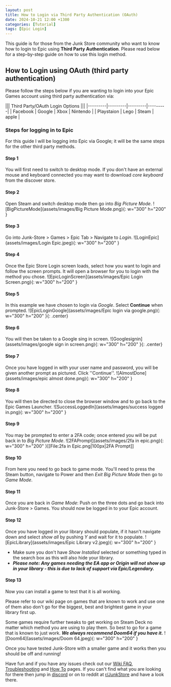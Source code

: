 ```yaml
---
layout: post
title: How to Login via Third Party Authentication (OAuth)
date: 2024-10-21 12:00 +1300
categories: [Tutorial]
tags: [Epic Login]
---
```

This guide is for those from the Junk Store community who want to know how to login to Epic using **Third Party Authentication**. Please read below for a step-by-step guide on how to use this login method.

## How to Login using OAuth (third party authentication)
Please follow the steps below if you are wanting to login into your Epic Games account using third party authentication via:


||| Third Party/OAuth Login Options   |||
|---------|---------|---------|---------|
| Facebook | Google | Xbox | Nintendo |
| Playstaion | Lego | Steam |  apple |


### Steps for logging in to Epic
For this guide I will be logging into Epic via Google; it will be the same steps for the other third party methods.

#### Step 1
You will first need to switch to desktop mode. If you don't have an external mouse and keyboard connected you may want to download *core keyboard* from the discover store.

#### Step 2
Open Steam and switch desktop mode then go into *Big Picture Mode*. ![BigPictureMode](assets/images/Big Picture Mode.png){: w="300" h="200" }

#### Step 3
Go into Junk-Store > Games > Epic Tab > Navigate to *Login*. ![LoginEpic](assets/images/Login Epic.jpeg){: w="300" h="200" }

#### Step 4
Once the Epic Store Login screen loads, select how you want to login and follow the screen prompts. It will open a browser for you to login with the method you chose. ![EpicLoginScreen](assets/images/Epic Login Screen.png){: w="300" h="200" }

#### Step 5
In this example we have chosen to login via *Google*. Select **Continue** when prompted. ![EpicLoginGoogle](assets/images/Epic login via google.png){: w="300" h="200" }{: .center}


#### Step 6
You will then be taken to a Google sing in screen. 
![Googlesignin](assets/images/google sign in screen.png){: w="300" h="200" }{: .center}

#### Step 7
Once you have logged in with your user name and password, you will be given another prompt as pictured. Click ''Continue''. ![AlmostDone](assets/images/epic almost done.png){: w="300" h="200" }

#### Step 8
You will then be directed to close the browser window and to go back to the Epic Games Launcher. ![SuccessLoggedIn](assets/images/success logged in.png){: w="300" h="200" }

#### Step 9
You may be prompted to enter a 2FA code; once entered you will be put back in to *Big Picture Mode*. ![2FAPrompt](assets/images/2fa in epic.png){: w="300" h="200" }[[File:2fa in Epic.png|100px|2FA Prompt]]


#### Step 10
From here you need to go back to game mode. You'll need to press the Steam button, navigate to Power and then *Exit Big Picture Mode* then go to *Game Mode*.

#### Step 11
Once you are back in *Game Mode*: Push on the three dots and go back into Junk-Store > Games. You should now be logged in to your Epic account.

#### Step 12
Once you have logged in your library should populate, if it hasn't navigate down and select *show all* by pushing *Y* and wait for it to populate. ![EpicLibrary](assets/images/Epic Library v2.jpeg){: w="300" h="200" }
* Make sure you don't have *Show Installed* selected or something typed in the search box as this will also hide your library.
* ***Please note: Any games needing the EA app or Origin will not show up in your library - this is due to lack of support via Epic/Legendary.***

#### Step 13
Now you can install a game to test that it is all working. 

Please refer to our wiki page on games that are known to work and use one of them also don't go for the biggest, best and brightest game in your library first up. 

Some games require further tweaks to get working on Steam Deck no matter which method you are using to play them. So best to go for a game that is known to just work.  ***We always recommend Doom64 if you have it.*** ![Doom64](assets/images/Doom 64.jpeg){: w="300" h="200" }

Once you have tested Junk-Store with a smaller game and it works then you should be off and running!

Have fun and if you have any issues check out our [Wiki FAQ](https://wiki.junkstore.xyz/wiki/Help:FAQ), [Troubleshooting](https://wiki.junkstore.xyz/wiki/Help:Troubleshooting) and [How To](https://wiki.junkstore.xyz/wiki/Help:How_to_guides) pages. If you can't find what you are looking for there then jump in [discord](https://discord.com/servers/junk-store-1169048999618170880) or on to reddit at [r/JunkStore](https://www.reddit.com/r/JunkStore/) and have a look there.
